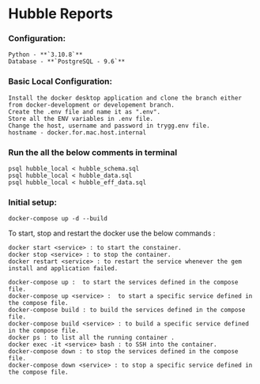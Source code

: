# Hubble Reports

### Configuration:

    Python - **`3.10.8`**
    Database - **`PostgreSQL - 9.6`**

### Basic Local Configuration:

    Install the docker desktop application and clone the branch either from docker-development or developement branch.
    Create the .env file and name it as ".env".
    Store all the ENV variables in .env file.
    Change the host, username and password in trygg.env file.
    hostname - docker.for.mac.host.internal

### Run the all the below comments in terminal

    psql hubble_local < hubble_schema.sql
    psql hubble_local < hubble_data.sql
    psql hubble_local < hubble_eff_data.sql

### Initial setup:

    docker-compose up -d --build

To start, stop and restart the docker use the below commands :

    docker start <service> : to start the constainer.
    docker stop <service> : to stop the container.
    docker restart <service> : to restart the service whenever the gem install and application failed.

    docker-compose up :  to start the services defined in the compose file.
    docker-compose up <service> :  to start a specific service defined in the compose file.
    docker-compose build : to build the services defined in the compose file.
    docker-compose build <service> : to build a specific service defined in the compose file.
    docker ps : to list all the running container .
    docker exec -it <service> bash : to SSH into the container.
    docker-compose down : to stop the services defined in the compose file.
    docker-compose down <service> : to stop a specific service defined in the compose file.
